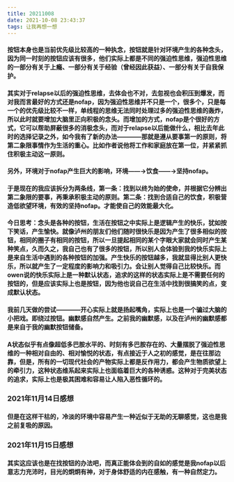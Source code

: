 ```yaml
---
title: 20211008
date: 2021-10-08 23:43:37
tags: 让我再想一想
---
```

#### 按钮本身也是当前优先级比较高的一种执念，按钮就是针对环境产生的各种念头，因为同一时刻的按钮应该有很多，他们实际上都是不同的强迫性思维，强迫性思维的一部分有关于上瘾、一部分有关于经验（曾经因此获益）、一部分有关于自我保护。
#### 其实对于relapse以后的强迫性思维，去体会也不对，去忽视也会积压到爆发，而对我而言最好的方式还是nofap，因为强迫性思维并不只是一个，很多个，只是每一个的优先级比较不一样，单线程的思维无法同时处理过多的强迫性思维的轰炸，所以此时就要增加大脑里正向积极的念头。而增加的方式，nofap是个很好的方式，它可以帮助屏蔽很多的消极念头，而对于relapse以后能做什么，相比去年此时的选择记录之外，如今我有了新的办法————那就是遵从要事第一的原则，将第二象限事情作为生活的重心。比如作者说他将工作和家庭放在第一位，并紧紧抓住积极主动这一原则。
#### 另外，环境对于nofap产生巨大的影响，环境——→饮食——→坚持nofap。
#### 于是现在的我应该拆分为两条线，第一条：找到以终为始的使命，并根据它分辨出第二象限的要事，再秉承积极主动的原则。第二条：找到合适自己的饮食，积极营造低欲望环境，有效的坚持nofap。才能使自己的效能最大化。
#### 今日思考：念头是各种的按钮，生活在按钮之中实际上是逻辑产生的快乐，犹如按下笑话，产生愉快。就像泸州的朋友们他们随时很快乐是因为产生了很多相似的按钮，相同的圈子有相同的按钮，所以一旦提起相同的某个字眼大家就会同时产生某种笑点，久而久之，我自己也有了很多的按钮，所以别人会体验到我的快乐实际上是来自生活中遇到的各种按钮的加强。产生快乐的按钮越多，我就显得比别人更快乐，所以就产生了一定程度的影响力和吸引力。会让别人觉得自己比较快乐。而owen说的快乐实际上是一种默认状态，追求的这样的状态实际上是不需要任何的按钮的，但是应该实际上也是按钮，因为他也说自己在生活中找到很搞笑的点，变成默认状态。
#### 我前几天做的尝试————开心实际上就是扬起嘴角，实际上也是一个骗过大脑的小把戏。即绕过按钮。幽默感自然产生。之前我的幽默感，以及在泸州的幽默感都是来自于我的幽默按钮储备。
#### A状态似乎有点像超低多巴胺水平的、时刻有多巴胺存在的、大量摆脱了强迫性思维的一种相对自由的、相对愉悦的状态，有点接近于人之初的感觉，是在往那边靠，但是，所有的一切现代社会的产物实际上都是反作用力，都会产生物质欲望上的牵引力，这种状态维系起来实际上也面临着巨大的各种诱惑。这种对于完美状态的追求，实际上也是极其困难和容易让人陷入恶性循环的。
### 2021年11月14日感想
#### 但是在这样干枯的，冷淡的环境中容易产生一种近似于无助的无聊感觉，这也是我之前复吸的原因。
### 2021年11月15日感想
#### 其实这应该也是在找按钮的办法吧，而真正能体会到的自如的感觉是我nofap以后意志力充沛时，目光的炯炯有神，对于身体舒适的内在感触，有一种自然定力。